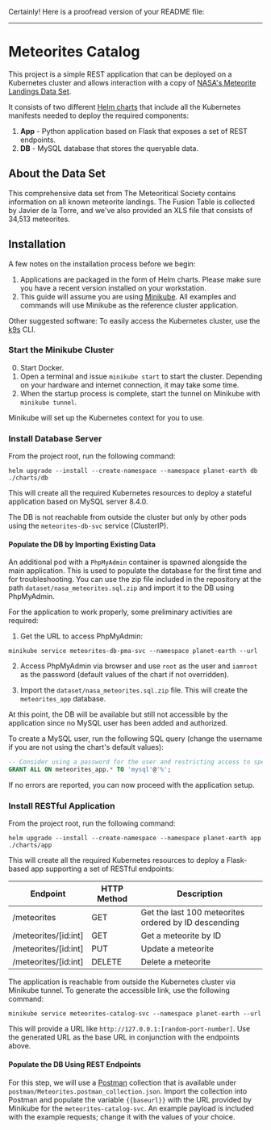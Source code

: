 Certainly! Here is a proofread version of your README file:

---

# Meteorites Catalog

This project is a simple REST application that can be deployed on a Kubernetes cluster and allows interaction with a copy of [NASA's Meteorite Landings Data Set](https://data.nasa.gov/Space-Science/Meteorite-Landings/gh4g-9sfh/about_data).

It consists of two different [Helm charts](https://helm.sh/) that include all the Kubernetes manifests needed to deploy the required components:

1. **App** - Python application based on Flask that exposes a set of REST endpoints.
2. **DB** - MySQL database that stores the queryable data.

## About the Data Set

This comprehensive data set from The Meteoritical Society contains information on all known meteorite landings. The Fusion Table is collected by Javier de la Torre, and we've also provided an XLS file that consists of 34,513 meteorites.

## Installation

A few notes on the installation process before we begin:
1. Applications are packaged in the form of Helm charts. Please make sure you have a recent version installed on your workstation.
2. This guide will assume you are using [Minikube](https://minikube.sigs.k8s.io/docs/). All examples and commands will use Minikube as the reference cluster application.

Other suggested software: To easily access the Kubernetes cluster, use the [k9s](https://k9scli.io/) CLI.

### Start the Minikube Cluster

0. Start Docker.
1. Open a terminal and issue `minikube start` to start the cluster. Depending on your hardware and internet connection, it may take some time.
2. When the startup process is complete, start the tunnel on Minikube with `minikube tunnel`.

Minikube will set up the Kubernetes context for you to use.

### Install Database Server

From the project root, run the following command:
```
helm upgrade --install --create-namespace --namespace planet-earth db ./charts/db
```

This will create all the required Kubernetes resources to deploy a stateful application based on MySQL server 8.4.0.

The DB is not reachable from outside the cluster but only by other pods using the `meteorites-db-svc` service (ClusterIP).

#### Populate the DB by Importing Existing Data

An additional pod with a `PhpMyAdmin` container is spawned alongside the main application. This is used to populate the database for the first time and for troubleshooting. You can use the zip file included in the repository at the path `dataset/nasa_meteorites.sql.zip` and import it to the DB using PhpMyAdmin.

For the application to work properly, some preliminary activities are required:

1. Get the URL to access PhpMyAdmin:
```
minikube service meteorites-db-pma-svc --namespace planet-earth --url
```
2. Access PhpMyAdmin via browser and use `root` as the user and `iamroot` as the password (default values of the chart if not overridden).

3. Import the `dataset/nasa_meteorites.sql.zip` file. This will create the `meteorites_app` database.

At this point, the DB will be available but still not accessible by the application since no MySQL user has been added and authorized. 

To create a MySQL user, run the following SQL query (change the username if you are not using the chart's default values):

```sql
-- Consider using a password for the user and restricting access to specific hosts only. For testing purposes only, please.
GRANT ALL ON meteorites_app.* TO 'mysql'@'%';
```

If no errors are reported, you can now proceed with the application setup.

### Install RESTful Application

From the project root, run the following command:
```
helm upgrade --install --create-namespace --namespace planet-earth app ./charts/app
```

This will create all the required Kubernetes resources to deploy a Flask-based app supporting a set of RESTful endpoints:

| Endpoint             | HTTP Method | Description                                      |
|----------------------|-------------|--------------------------------------------------|
| /meteorites          | GET         | Get the last 100 meteorites ordered by ID descending |
| /meteorites/[id:int] | GET         | Get a meteorite by ID                            |
| /meteorites/[id:int] | PUT         | Update a meteorite                               |
| /meteorites/[id:int] | DELETE      | Delete a meteorite                               |

The application is reachable from outside the Kubernetes cluster via Minikube tunnel. To generate the accessible link, use the following command:

```
minikube service meteorites-catalog-svc --namespace planet-earth --url
```
This will provide a URL like `http://127.0.0.1:[random-port-number]`. Use the generated URL as the base URL in conjunction with the endpoints above.

#### Populate the DB Using REST Endpoints

For this step, we will use a [Postman](https://www.postman.com/) collection that is available under `postman/Meteorites.postman_collection.json`. Import the collection into Postman and populate the variable `{{baseurl}}` with the URL provided by Minikube for the `meteorites-catalog-svc`.
An example payload is included with the example requests; change it with the values of your choice.
